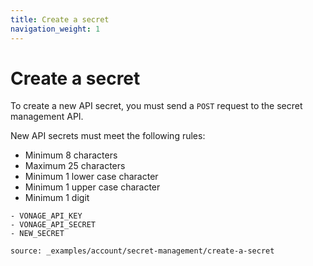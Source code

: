 ```yaml
---
title: Create a secret
navigation_weight: 1
---
```


# Create a secret

To create a new API secret, you must send a `POST` request to the secret management API.

New API secrets must meet the following rules:

-   Minimum 8 characters
-   Maximum 25 characters
-   Minimum 1 lower case character
-   Minimum 1 upper case character
-   Minimum 1 digit

```snippet_variables
- VONAGE_API_KEY
- VONAGE_API_SECRET
- NEW_SECRET
```

```code_snippets
source: _examples/account/secret-management/create-a-secret
```
